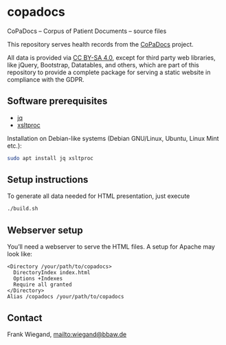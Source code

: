 # copadocs

CoPaDocs – Corpus of Patient Documents – source files

This repository serves health records from the
[CoPaDocs](http://copadocs.de/) project.

All data is provided via [CC BY-SA 4.0](https://creativecommons.org/licenses/by-sa/4.0/),
except for third party web libraries, like jQuery, Bootstrap, Datatables,
and others, which are part of this repository to provide a complete package
for serving a static website in compliance with the GDPR.

## Software prerequisites

* [jq](https://stedolan.github.io/jq/)
* [xsltproc](http://xmlsoft.org/xslt/xsltproc.html)

Installation on Debian-like systems (Debian GNU/Linux, Ubuntu, Linux Mint etc.):

```bash
sudo apt install jq xsltproc
```

## Setup instructions

To generate all data needed for HTML presentation, just execute

```bash
./build.sh
```

## Webserver setup

You’ll need a webserver to serve the HTML files.
A setup for Apache may look like:

```apacheconf
<Directory /your/path/to/copadocs>
  DirectoryIndex index.html
  Options +Indexes
  Require all granted
</Directory>
Alias /copadocs /your/path/to/copadocs
```

## Contact

Frank Wiegand, <mailto:wiegand@bbaw.de>

